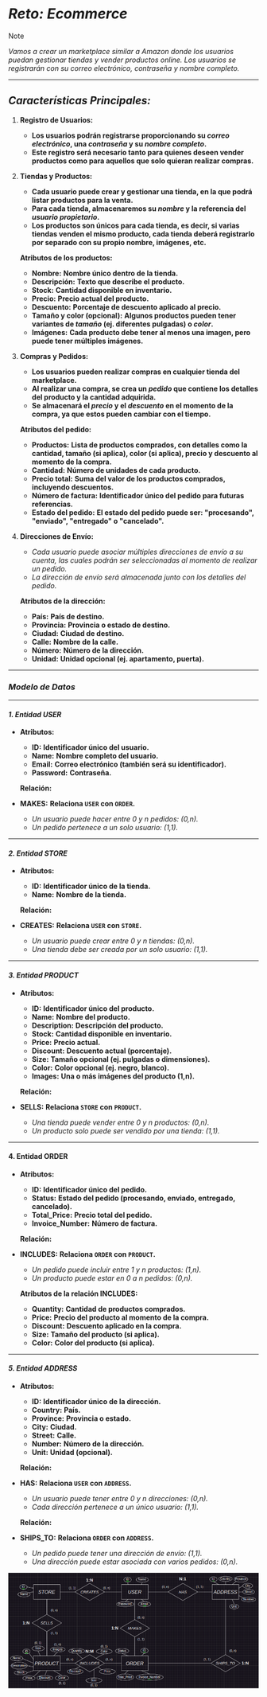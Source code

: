 <!-- Autor: Daniel Benjamin Perez Morales -->
<!-- GitHub: https://github.com/DanielPerezMoralesDev13 -->
<!-- Correo electrónico: danielperezdev@proton.me -->

# ***Reto: Ecommerce***

> [!NOTE]
> *Vamos a crear un marketplace similar a Amazon donde los usuarios puedan gestionar tiendas y vender productos online. Los usuarios se registrarán con su correo electrónico, contraseña y nombre completo.*

---

## ***Características Principales:***

1. **Registro de Usuarios:**
   - **Los usuarios podrán registrarse proporcionando su *correo electrónico*, una *contraseña* y su *nombre completo*.**
   - **Este registro será necesario tanto para quienes deseen vender productos como para aquellos que solo quieran realizar compras.**

2. **Tiendas y Productos:**
   - **Cada usuario puede crear y gestionar una tienda, en la que podrá listar productos para la venta.**
   - **Para cada tienda, almacenaremos su *nombre* y la referencia del *usuario propietario*.**
   - **Los productos son únicos para cada tienda, es decir, si varias tiendas venden el mismo producto, cada tienda deberá registrarlo por separado con su propio nombre, imágenes, etc.**

   **Atributos de los productos:**
   - **Nombre:** **Nombre único dentro de la tienda.**
   - **Descripción:** **Texto que describe el producto.**
   - **Stock:** **Cantidad disponible en inventario.**
   - **Precio:** **Precio actual del producto.**
   - **Descuento:** **Porcentaje de descuento aplicado al precio.**
   - **Tamaño y color (opcional):** **Algunos productos pueden tener variantes de *tamaño* (ej. diferentes pulgadas) o *color*.**
   - **Imágenes:** **Cada producto debe tener al menos una imagen, pero puede tener múltiples imágenes.**

3. **Compras y Pedidos:**
   - **Los usuarios pueden realizar compras en cualquier tienda del marketplace.**
   - **Al realizar una compra, se crea un *pedido* que contiene los detalles del producto y la cantidad adquirida.**
   - **Se almacenará el *precio* y el *descuento* en el momento de la compra, ya que estos pueden cambiar con el tiempo.**

   **Atributos del pedido:**
   - **Productos:** **Lista de productos comprados, con detalles como la cantidad, tamaño (si aplica), color (si aplica), precio y descuento al momento de la compra.**
   - **Cantidad:** **Número de unidades de cada producto.**
   - **Precio total:** **Suma del valor de los productos comprados, incluyendo descuentos.**
   - **Número de factura:** **Identificador único del pedido para futuras referencias.**
   - **Estado del pedido:** **El estado del pedido puede ser: "procesando", "enviado", "entregado" o "cancelado".**

4. **Direcciones de Envío:**
   - *Cada usuario puede asociar múltiples direcciones de envío a su cuenta, las cuales podrán ser seleccionadas al momento de realizar un pedido.*
   - *La dirección de envío será almacenada junto con los detalles del pedido.*

   **Atributos de la dirección:**
   - **País:** **País de destino.**
   - **Provincia:** **Provincia o estado de destino.**
   - **Ciudad:** **Ciudad de destino.**
   - **Calle:** **Nombre de la calle.**
   - **Número:** **Número de la dirección.**
   - **Unidad:** **Unidad opcional (ej. apartamento, puerta).**

---

### ***Modelo de Datos***

---

#### ***1. Entidad USER***

- **Atributos:**
  - **ID:** **Identificador único del usuario.**
  - **Name:** **Nombre completo del usuario.**
  - **Email:** **Correo electrónico (también será su identificador).**
  - **Password:** **Contraseña.**

   **Relación:**

- **MAKES:** **Relaciona `USER` con `ORDER`.**
  - *Un usuario puede hacer entre 0 y n pedidos: (0,n).*
  - *Un pedido pertenece a un solo usuario: (1,1).*

---

#### ***2. Entidad STORE***

- **Atributos:**
  - **ID:** **Identificador único de la tienda.**
  - **Name:** **Nombre de la tienda.**

   **Relación:**

- **CREATES:** **Relaciona `USER` con `STORE`.**
  - *Un usuario puede crear entre 0 y n tiendas: (0,n).*
  - *Una tienda debe ser creada por un solo usuario: (1,1).*

---

#### ***3. Entidad PRODUCT***

- **Atributos:**
  - **ID:** **Identificador único del producto.**
  - **Name:** **Nombre del producto.**
  - **Description:** **Descripción del producto.**
  - **Stock:** **Cantidad disponible en inventario.**
  - **Price:** **Precio actual.**
  - **Discount:** **Descuento actual (porcentaje).**
  - **Size:** **Tamaño opcional (ej. pulgadas o dimensiones).**
  - **Color:** **Color opcional (ej. negro, blanco).**
  - **Images:** **Una o más imágenes del producto (1,n).**

   **Relación:**

- **SELLS:** **Relaciona `STORE` con `PRODUCT`.**
  - *Una tienda puede vender entre 0 y n productos: (0,n).*
  - *Un producto solo puede ser vendido por una tienda: (1,1).*

---

#### **4. Entidad ORDER**

- **Atributos:**
  - **ID:** **Identificador único del pedido.**
  - **Status:** **Estado del pedido (procesando, enviado, entregado, cancelado).**
  - **Total_Price:** **Precio total del pedido.**
  - **Invoice_Number:** **Número de factura.**

   **Relación:**

- **INCLUDES:** **Relaciona `ORDER` con `PRODUCT`.**
  - *Un pedido puede incluir entre 1 y n productos: (1,n).*
  - *Un producto puede estar en 0 a n pedidos: (0,n).*

   **Atributos de la relación INCLUDES:**
  - **Quantity:** **Cantidad de productos comprados.**
  - **Price:** **Precio del producto al momento de la compra.**
  - **Discount:** **Descuento aplicado en la compra.**
  - **Size:** **Tamaño del producto (si aplica).**
  - **Color:** **Color del producto (si aplica).**

---

#### ***5. Entidad ADDRESS***

- **Atributos:**
  - **ID:** **Identificador único de la dirección.**
  - **Country:** **País.**
  - **Province:** **Provincia o estado.**
  - **City:** **Ciudad.**
  - **Street:** **Calle.**
  - **Number:** **Número de la dirección.**
  - **Unit:** **Unidad (opcional).**

   **Relación:**

- **HAS:** **Relaciona `USER` con `ADDRESS`.**
  - *Un usuario puede tener entre 0 y n direcciones: (0,n).*
  - *Cada dirección pertenece a un único usuario: (1,1).*

   **Relación:**

- **SHIPS_TO:** **Relaciona `ORDER` con `ADDRESS`.**
  - *Un pedido puede tener una dirección de envío: (1,1).*
  - *Una dirección puede estar asociada con varios pedidos: (0,n).*

*![EjercicioSiete](/Images/EjercicioSiete.png "/Images/EjercicioSiete.png")*
